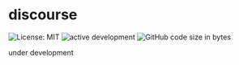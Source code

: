 # discourse

![License: MIT](https://img.shields.io/github/license/codeprentice-org/fanotify.svg)
![active development](https://img.shields.io/badge/active%20dev-yes-brightgreen.svg)
![GitHub code size in bytes](https://img.shields.io/github/languages/code-size/codeprentice-org/fanotify.svg)

under development